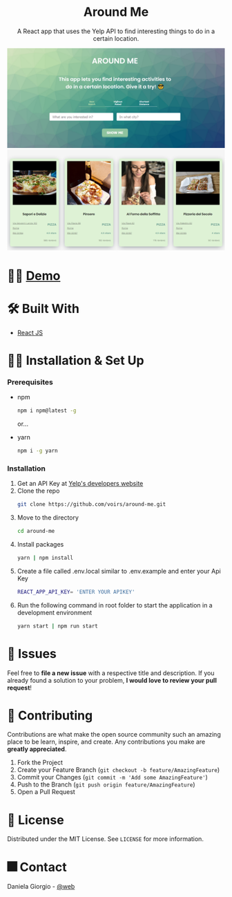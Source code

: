 
<h1 align="center">
  Around Me
</h1> 

<p align="center">
 A React app that uses the Yelp API to find interesting things to do in a certain location.</a>  
</p>

![](./src/images/img1.png)
![](./src/images/img.png)

# 👩‍💻 [Demo](https://around-me.vercel.app/)

# 🛠 Built With

* [React JS](https://reactjs.org)

# 👷‍♀️ Installation & Set Up

### Prerequisites

* npm 
  ```sh
  npm i npm@latest -g
  ```
  or...

* yarn
  ```sh
  npm i -g yarn
  ```
  
### Installation

1. Get an API Key at [Yelp's developers website](https://www.yelp.com/developers/documentation/v3)
2. Clone the repo
   ```sh
   git clone https://github.com/voirs/around-me.git
   ```
3. Move to the directory
   ```sh
   cd around-me
   ```
4. Install packages
   ```sh
   yarn | npm install
   ```
5. Create a file called .env.local similar to .env.example and enter your Api Key
   ```sh
   REACT_APP_API_KEY= 'ENTER YOUR APIKEY'
   ```
6. Run the following command in root folder to start the application in a development environment
   ```sh
   yarn start | npm run start
   ```
   
# :bug: Issues

Feel free to **file a new issue** with a respective title and description. If you already found a solution to your problem, **I would love to review your pull request**!

<!-- CONTRIBUTING -->
# 🤝 Contributing

Contributions are what make the open source community such an amazing place to be learn, inspire, and create. Any contributions you make are **greatly appreciated**.

1. Fork the Project
2. Create your Feature Branch (`git checkout -b feature/AmazingFeature`)
3. Commit your Changes (`git commit -m 'Add some AmazingFeature'`)
4. Push to the Branch (`git push origin feature/AmazingFeature`)
5. Open a Pull Request


<!-- LICENSE -->
# 📘 License

Distributed under the MIT License. See `LICENSE` for more information.


<!-- CONTACT -->
# 🎆 Contact

Daniela Giorgio - [@web](https://danielagiorgio.com)

